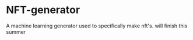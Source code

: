 # NFT-generator
A machine learning generator used to specifically make nft's.
will finish this summer
